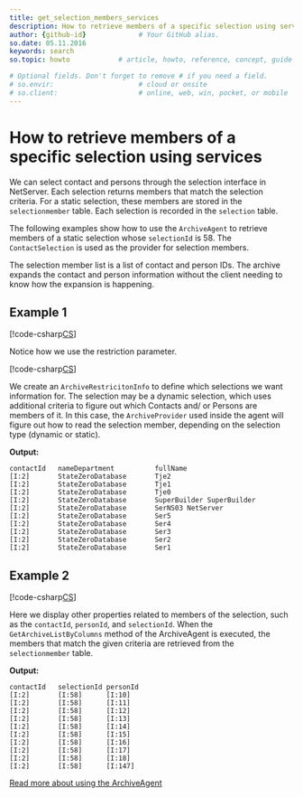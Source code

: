 ```yaml
---
title: get_selection_members_services
description: How to retrieve members of a specific selection using services
author: {github-id}             # Your GitHub alias.
so.date: 05.11.2016
keywords: search
so.topic: howto            # article, howto, reference, concept, guide

# Optional fields. Don't forget to remove # if you need a field.
# so.envir:                     # cloud or onsite
# so.client:                    # online, web, win, pocket, or mobile
---
```


# How to retrieve members of a specific selection using services

We can select contact and persons through the selection interface in NetServer. Each selection returns members that match the selection criteria. For a static selection, these members are stored in the `selectionmember` table. Each selection is recorded in the `selection` table.

The following examples show how to use the `ArchiveAgent` to retrieve members of a static selection whose `selectionId` is 58. The `ContactSelection` is used as the provider for selection members.

The selection member list is a list of contact and person IDs. The archive expands the contact and person information without the client needing to know how the expansion is happening.

## Example 1

[!code-csharp[CS](includes/get-members-services-1.cs)]

Notice how we use the restriction parameter.

[!code-csharp[CS](includes/get-members-services-1.cs?range=20-21)]

We create an `ArchiveRestricitonInfo` to define which selections we want information for. The selection may be a dynamic selection, which uses additional criteria to figure out which Contacts and/ or Persons are members of it. In this case, the `ArchiveProvider` used inside the agent will figure out how to read the selection member, depending on the selection type (dynamic or static).

**Output:**

```text
contactId   nameDepartment          fullName
[I:2]       StateZeroDatabase       Tje2
[I:2]       StateZeroDatabase       Tje1
[I:2]       StateZeroDatabase       Tje0
[I:2]       StateZeroDatabase       SuperBuilder SuperBuilder
[I:2]       StateZeroDatabase       SerNS03 NetServer
[I:2]       StateZeroDatabase       Ser5
[I:2]       StateZeroDatabase       Ser4
[I:2]       StateZeroDatabase       Ser3
[I:2]       StateZeroDatabase       Ser2
[I:2]       StateZeroDatabase       Ser1
```

## Example 2

[!code-csharp[CS](includes/get-members-services-2.cs)]

Here we display other properties related to members of the selection, such as the `contactId`, `personId`, and `selectionId`. When the `GetArchiveListByColumns` method of the ArchiveAgent is executed, the members that match the given criteria are retrieved from the `selectionmember` table.

**Output:**

```text
contactId   selectionId personId
[I:2]       [I:58]      [I:10]
[I:2]       [I:58]      [I:11]
[I:2]       [I:58]      [I:12]
[I:2]       [I:58]      [I:13]
[I:2]       [I:58]      [I:14]
[I:2]       [I:58]      [I:15]
[I:2]       [I:58]      [I:16]
[I:2]       [I:58]      [I:17]
[I:2]       [I:58]      [I:18]
[I:2]       [I:58]      [I:147]
```

[Read more about using the ArchiveAgent][1]

<!-- Referenced links -->
[1]: ../../iarchiveagent/index.md
